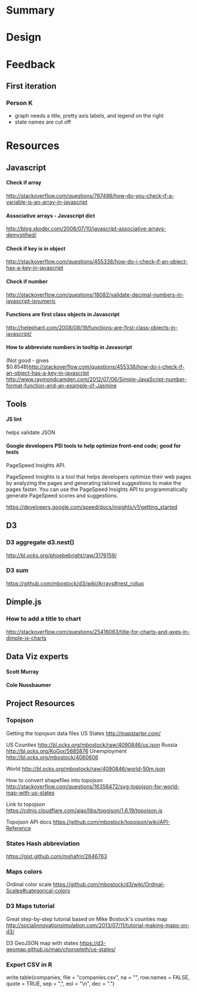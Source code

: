 # Summary 

# Design

# Feedback 

## First iteration

### Person K
- graph needs a title, pretty axis labels, and legend on the right
- state names are cut off

# Resources

## Javascript

#### Check if array
http://stackoverflow.com/questions/767486/how-do-you-check-if-a-variable-is-an-array-in-javascript

#### Associative arrays - Javascript dict
http://blog.xkoder.com/2008/07/10/javascript-associative-arrays-demystified/

#### Check if key is in object
http://stackoverflow.com/questions/455338/how-do-i-check-if-an-object-has-a-key-in-javascript

#### Check if number
http://stackoverflow.com/questions/18082/validate-decimal-numbers-in-javascript-isnumeric

#### Functions are first class objects in Javascript
http://helephant.com/2008/08/19/functions-are-first-class-objects-in-javascript/

#### How to abbreviate numbers in tooltip in Javascript
(Not good - gives $0.854B)http://stackoverflow.com/questions/455338/how-do-i-check-if-an-object-has-a-key-in-javascript
http://www.raymondcamden.com/2012/07/06/Simple-JavaScript-number-format-function-and-an-example-of-Jasmine

## Tools
#### JS lint
helps validate JSON
 
#### Google developers PSI tools to help optimize front-end code; good for tests
PageSpeed Insights API.

PageSpeed Insights is a tool that helps developers optimize their web pages by analyzing the pages and generating tailored suggestions to make the pages faster. You can use the PageSpeed Insights API to programmatically generate PageSpeed scores and suggestions.

https://developers.google.com/speed/docs/insights/v1/getting_started

## D3
### D3 aggregate d3.nest()
http://bl.ocks.org/phoebebright/raw/3176159/

### D3 sum
https://github.com/mbostock/d3/wiki/Arrays#nest_rollup

## Dimple.js

### How to add a title to chart
http://stackoverflow.com/questions/25416063/title-for-charts-and-axes-in-dimple-js-charts

## Data Viz experts

#### Scott Murray
#### Cole Nussbaumer

## Project Resources

### Topojson
Getting the topojson data files
US States
http://mapstarter.com/

US Counties
http://bl.ocks.org/mbostock/raw/4090846/us.json
Russia
http://bl.ocks.org/KoGor/5685876
Unemployment
http://bl.ocks.org/mbostock/4060606

World
http://bl.ocks.org/mbostock/raw/4090846/world-50m.json

How to convert shapefiles into topojson
http://stackoverflow.com/questions/16358472/svg-topojson-for-world-map-with-us-states

Link to topojson
https://cdnjs.cloudflare.com/ajax/libs/topojson/1.6.19/topojson.js

Topojson API docs
https://github.com/mbostock/topojson/wiki/API-Reference

### States Hash abbreviation
https://gist.github.com/mshafrir/2646763

### Maps colors

Ordinal color scale
https://github.com/mbostock/d3/wiki/Ordinal-Scales#categorical-colors

### D3 Maps tutorial

Great step-by-step tutorial based on Mike Bostock's counties map
http://socialinnovationsimulation.com/2013/07/11/tutorial-making-maps-on-d3/

D3 GeoJSON map with states
https://d3-geomap.github.io/map/choropleth/us-states/


### Export CSV in R
write.table(companies, file = "companies.csv", na = "", row.names = FALSE, quote = TRUE, sep = ",", eol = "\n", dec = ".")
